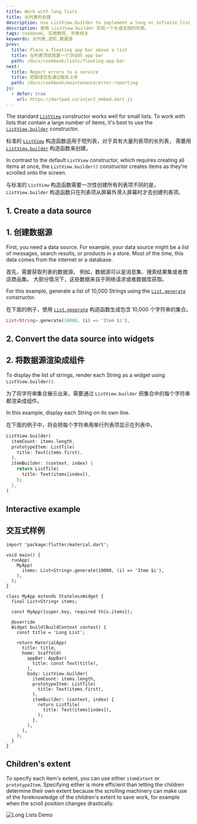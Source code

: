 ```yaml
---
title: Work with long lists
title: 长列表的处理
description: Use ListView.builder to implement a long or infinite list.
description: 使用 ListView.builder 实现一个长或无限的列表。
tags: cookbook, 实用教程, 列表相关
keywords: 长列表,进阶,数据源
prev:
  title: Place a floating app bar above a list
  title: 在列表顶部放置一个浮动的 app bar
  path: /docs/cookbook/lists/floating-app-bar
next:
  title: Report errors to a service
  title: 把报错信息通过服务上传
  path: /docs/cookbook/maintenance/error-reporting
js:
  - defer: true
    url: https://dartpad.cn/inject_embed.dart.js
---
```


<?code-excerpt path-base="cookbook/lists/long_lists/"?>

The standard [`ListView`][] constructor works well
for small lists. To work with lists that contain
a large number of items, it's best to use the
[`ListView.builder`][] constructor.

标准的 [`ListView`][] 构造函数适用于短列表，对于具有大量列表项的长列表，
需要用 [`ListView.builder`][] 构造函数来创建。

In contrast to the default `ListView` constructor, which requires
creating all items at once, the `ListView.builder()` constructor
creates items as they're scrolled onto the screen.

与标准的 `ListView` 构造函数需要一次性创建所有列表项不同的是，
`ListView.builder` 构造函数只在列表项从屏幕外滑入屏幕时才去创建列表项。

## 1. Create a data source

## 1. 创建数据源

First, you need a data source. For example, your data source
might be a list of messages, search results, or products in a store.
Most of the time, this data comes from the internet or a database.

首先，需要获取列表的数据源。
例如，数据源可以是消息集、搜索结果集或者商店商品集。
大部分情况下，这些数据来自于网络请求或者数据库获取。

For this example, generate a list of 10,000 Strings using the
[`List.generate`][] constructor.

在下面的例子，使用 [`List.generate`][] 构造函数生成包含 10,000 个字符串的集合。

<?code-excerpt "lib/main.dart (Items)" replace="/^items: //g"?>
```dart
List<String>.generate(10000, (i) => 'Item $i'),
```

## 2. Convert the data source into widgets

## 2. 将数据源渲染成组件

To display the list of strings, render each String as a widget
using `ListView.builder()`.

为了将字符串集合展示出来，需要通过 `ListView.builder`
把集合中的每个字符串都渲染成组件。

In this example, display each String on its own line.

在下面的例子中，将会把每个字符串用单行列表项显示在列表中。

<?code-excerpt "lib/main.dart (ListView)" replace="/^body: //g;/,$//g"?>
```dart
ListView.builder(
  itemCount: items.length,
  prototypeItem: ListTile(
    title: Text(items.first),
  ),
  itemBuilder: (context, index) {
    return ListTile(
      title: Text(items[index]),
    );
  },
)
```

## Interactive example

## 交互式样例

<?code-excerpt "lib/main.dart"?>
```run-dartpad:theme-light:mode-flutter:run-true:width-100%:height-600px:split-60:ga_id-interactive_example
import 'package:flutter/material.dart';

void main() {
  runApp(
    MyApp(
      items: List<String>.generate(10000, (i) => 'Item $i'),
    ),
  );
}

class MyApp extends StatelessWidget {
  final List<String> items;

  const MyApp({super.key, required this.items});

  @override
  Widget build(BuildContext context) {
    const title = 'Long List';

    return MaterialApp(
      title: title,
      home: Scaffold(
        appBar: AppBar(
          title: const Text(title),
        ),
        body: ListView.builder(
          itemCount: items.length,
          prototypeItem: ListTile(
            title: Text(items.first),
          ),
          itemBuilder: (context, index) {
            return ListTile(
              title: Text(items[index]),
            );
          },
        ),
      ),
    );
  }
}
```

## Children's extent

To specify each item's extent, you can use either `itemExtent` or `prototypeItem`.
Specifying either is more efficient than letting the children determine their own extent
because the scrolling machinery can make use of the foreknowledge of the children's
extent to save work, for example when the scroll position changes drastically.

<noscript>
  <img src="/assets/images/docs/cookbook/long-lists.gif" alt="Long Lists Demo" class="site-mobile-screenshot" />
</noscript>

[`List.generate`]: {{site.api}}/flutter/dart-core/List/List.generate.html
[`ListView`]: {{site.api}}/flutter/widgets/ListView-class.html
[`ListView.builder`]: {{site.api}}/flutter/widgets/ListView/ListView.builder.html
